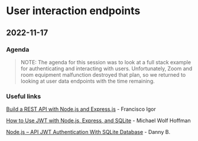 # User interaction endpoints

## 2022-11-17

### Agenda

> NOTE: The agenda for this session was to look at a full stack example for authenticating and interacting with users.
> Unfortunately, Zoom and room equipment malfunction destroyed that plan, so we returned to looking at user data endpoints with the time remaining.

### Useful links

[Build a REST API with Node.js and Express.js](https://developerhowto.com/2018/12/29/build-a-rest-api-with-node-js-and-express-js/) - Francisco Igor

[How to Use JWT with Node.js, Express, and SQLite](https://dev.to/mwolfhoffman/how-to-use-jwt-with-node-js-express-and-sqlite-3jcc) - Michael Wolf Hoffman

[Node.js – API JWT Authentication With SQLite Database](https://fullstacksoup.blog/2021/09/17/node-js-api-jwt-authentication-with-sqlite-database/) - Danny B.
